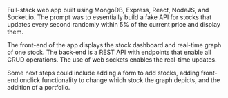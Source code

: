 Full-stack web app built using MongoDB, Express, React, NodeJS, and Socket.io.
The prompt was to essentially build a fake API for stocks that updates every second randomly within 5% of the current price and display them. 

The front-end of the app displays the stock dashboard and real-time graph of one stock. 
The back-end is a REST API with endpoints that enable all CRUD operations.
The use of web sockets enables the real-time updates.

Some next steps could include adding a form to add stocks, adding front-end onclick functionality to change which stock the graph depicts,
and the addition of a portfolio.

